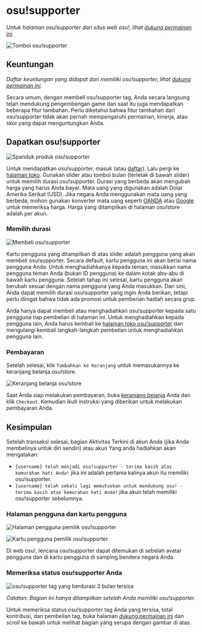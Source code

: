 # osu!supporter

*Untuk halaman osu!supporter dari situs web osu!, lihat [dukung permainan ini](/home/support).*

![Tombol osu!supporter](img/signed-out-home.png "Tombol osu!supporter di halaman beranda saat keluar")

## Keuntungan

*Daftar keuntungan yang didapat dari memiliki osu!supporter, lihat [dukung permainan ini](/home/support).*

Secara umum, dengan membeli osu!supporter tag, Anda secara langsung telah mendukung pengembangan game dan saat itu juga mendapatkan beberapa fitur tambahan. Perlu diketahui bahwa fitur tambahan dari osu!supporter tidak akan pernah mempengaruhi permainan, kinerja, atau skor yang dapat menguntungkan Anda.

## Dapatkan osu!supporter

![Spanduk produk osu!supporter](img/store-product.jpg "Spanduk produk osu!supporter dari osu!store")

Untuk mendapatkan osu!supporter, masuk (atau [daftar](/wiki/sign_up)). Lalu pergi ke [halaman toko](/store/products/supporter-tag). Gunakan slider atau tombol bulan (terletak di bawah slider) untuk memilih durasi osu!supporter. Durasi yang berbeda akan mengubah harga yang harus Anda bayar. Mata uang yang digunakan adalah Dolar Amerika Serikat (USD). Jika negara Anda menggunakan mata uang yang berbeda, mohon gunakan konverter mata uang seperti [OANDA](https://www.oanda.com/currency/converter/) atau [Google](https://www.google.com/search?q=usd+exchange+rate) untuk memeriksa harga. Harga yang ditampilkan di halaman osu!store adalah per akun.

### Memilih durasi

![Membeli osu!supporter](img/selecting-duration.jpg "Memilih pengguna dan durasi untuk osu!supporter")

Kartu pengguna yang ditampilkan di atas slider adalah pengguna yang akan membeli osu!supporter. Secara default, kartu pengguna ini akan berisi nama pengguna Anda. Untuk menghadiahkanya kepada teman, masukkan nama pengguna teman Anda (bukan ID pengguna) ke dalam kotak abu-abu di bawah kartu pengguna. Setelah tahap ini selesai, kartu pengguna akan berubah sesuai dengan nama pengguna yang Anda masukkan. Dari sini, Anda dapat memilih durasi osu!supporter yang ingin Anda berikan, tetapi perlu diingat bahwa tidak ada promosi untuk pemberian hadiah secara grup.

Anda hanya dapat membeli atau menghadiahkan osu!supporter kepada satu pengguna tiap pembelian di halaman ini. Untuk menghadiahkan kepada pengguna lain, Anda harus kembali ke [halaman toko osu!supporter](/store/products/supporter-tag) dan mengulangi kembali langkah-langkah pembelian untuk menghadiahkan pengguna lain.

### Pembayaran

Setelah selesai, klik `Tambahkan ke Keranjang` untuk memasukannya ke keranjang belanja osu!store.

![Keranjang belanja osu!store](img/shopping-cart.jpg "Keranjang belanja osu!store beserta osu!supporter untuk flyte")

Saat Anda siap melakukan pembayaran, buka [keranjang belanja](/store/cart) Anda dan klik `Checkout`. Kemudian ikuti instruksi yang diberikan untuk melakukan pembayaran Anda.

## Kesimpulan

Setelah transaksi selesai, bagian Aktivitas Terkini di akun Anda (jika Anda membelinya untuk diri sendiri) atau akun Yang anda hadiahkan akan mengatakan:

- `{username} telah menjadi osu!supporter - terima kasih atas kemurahan hati Anda!` jika ini adalah pertama kalinya akun itu memiliki osu!supporter.
- `{username} telah sekali lagi memutuskan untuk mendukung osu! - terima kasih atas kemurahan hati Anda!` jika akun telah memiliki osu!supporter sebelumnya.

### Halaman pengguna dan kartu pengguna

![Halaman pengguna pemilik osu!supporter](img/userpage.jpg "Halaman pengguna pemilik osu!supporter")

![Kartu pengguna pemilik osu!supporter](img/usercard.png "Kartu pengguna pemilik osu!supporter")

Di web osu!, lencana osu!supporter dapat ditemukan di sebelah avatar pengguna dan di kartu pengguna di samping bendera negara Anda.

### Memeriksa status osu!supporter Anda

![osu!supporter tag yang berdurasi 3 bulan tersisa](img/status.jpg "Tiga bulan tersisa dari osu!supporter tag")

*Catatan: Bagian ini hanya ditampilkan setelah Anda memiliki osu!supporter.*

Untuk memeriksa status osu!supporter tag Anda yang tersisa, total kontribusi, dan pembelian tag, buka halaman [dukung permainan ini](/home/support) dan scroll ke bawah untuk melihat bagian yang serupa dengan gambar di atas.
